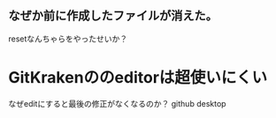 ## なぜか前に作成したファイルが消えた。

resetなんちゃらをやったせいか？

# GitKrakenののeditorは超使いにくい
なぜeditにすると最後の修正がなくなるのか？
github desktop